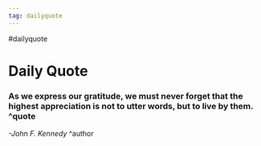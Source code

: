 ```yaml
---
tag: dailyquote
---
```


#dailyquote

# Daily Quote

### As we express our gratitude, we must never forget that the highest appreciation is not to utter words, but to live by them. ^quote
*-John F. Kennedy* ^author
